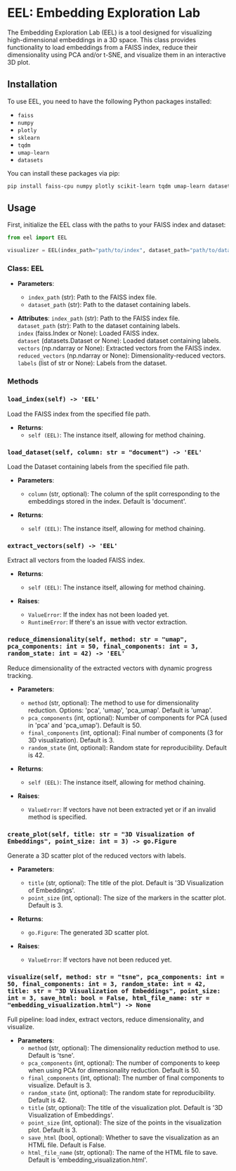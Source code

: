 # EEL: Embedding Exploration Lab

The Embedding Exploration Lab (EEL) is a tool designed for visualizing high-dimensional embeddings in a 3D space. This class provides functionality to load embeddings from a FAISS index, reduce their dimensionality using PCA and/or t-SNE, and visualize them in an interactive 3D plot.

## Installation

To use EEL, you need to have the following Python packages installed:
- `faiss`
- `numpy`
- `plotly`
- `sklearn`
- `tqdm`
- `umap-learn`
- `datasets`

You can install these packages via pip:

```bash
pip install faiss-cpu numpy plotly scikit-learn tqdm umap-learn datasets
```

## Usage

First, initialize the EEL class with the paths to your FAISS index and dataset:

```python
from eel import EEL

visualizer = EEL(index_path="path/to/index", dataset_path="path/to/dataset")
```

### Class: EEL

- **Parameters**:
	- `index_path` (str): Path to the FAISS index file.  
	- `dataset_path` (str): Path to the dataset containing labels.

- **Attributes**:
	`index_path` (str): Path to the FAISS index file.  
	`dataset_path` (str): Path to the dataset containing labels.  
	`index` (faiss.Index or None): Loaded FAISS index.  
	`dataset` (datasets.Dataset or None): Loaded dataset containing labels.  
	`vectors` (np.ndarray or None): Extracted vectors from the FAISS index.  
	`reduced_vectors` (np.ndarray or None): Dimensionality-reduced vectors.  
	`labels` (list of str or None): Labels from the dataset.

### Methods

### `load_index(self) -> 'EEL'`

Load the FAISS index from the specified file path.

- **Returns**:
  - `self (EEL)`: The instance itself, allowing for method chaining.

### `load_dataset(self, column: str = "document") -> 'EEL'`

Load the Dataset containing labels from the specified file path.

- **Parameters**:
  - `column` (str, optional): The column of the split corresponding to the embeddings stored in the index. Default is 'document'.

- **Returns**:
  - `self (EEL)`: The instance itself, allowing for method chaining.

### `extract_vectors(self) -> 'EEL'`

Extract all vectors from the loaded FAISS index.

- **Returns**:
  - `self (EEL)`: The instance itself, allowing for method chaining.

- **Raises**:
  - `ValueError`: If the index has not been loaded yet.
  - `RuntimeError`: If there's an issue with vector extraction.

### `reduce_dimensionality(self, method: str = "umap", pca_components: int = 50, final_components: int = 3, random_state: int = 42) -> 'EEL'`

Reduce dimensionality of the extracted vectors with dynamic progress tracking.

- **Parameters**:
  - `method` (str, optional): The method to use for dimensionality reduction. Options: 'pca', 'umap', 'pca_umap'. Default is 'umap'.
  - `pca_components` (int, optional): Number of components for PCA (used in 'pca' and 'pca_umap'). Default is 50.
  - `final_components` (int, optional): Final number of components (3 for 3D visualization). Default is 3.
  - `random_state` (int, optional): Random state for reproducibility. Default is 42.

- **Returns**:
  - `self (EEL)`: The instance itself, allowing for method chaining.

- **Raises**:
  - `ValueError`: If vectors have not been extracted yet or if an invalid method is specified.

### `create_plot(self, title: str = "3D Visualization of Embeddings", point_size: int = 3) -> go.Figure`

Generate a 3D scatter plot of the reduced vectors with labels.

- **Parameters**:
  - `title` (str, optional): The title of the plot. Default is '3D Visualization of Embeddings'.
  - `point_size` (int, optional): The size of the markers in the scatter plot. Default is 3.

- **Returns**:
  - `go.Figure`: The generated 3D scatter plot.

- **Raises**:
  - `ValueError`: If vectors have not been reduced yet.

### `visualize(self, method: str = "tsne", pca_components: int = 50, final_components: int = 3, random_state: int = 42, title: str = "3D Visualization of Embeddings", point_size: int = 3, save_html: bool = False, html_file_name: str = "embedding_visualization.html") -> None`

Full pipeline: load index, extract vectors, reduce dimensionality, and visualize.

- **Parameters**:
  - `method` (str, optional): The dimensionality reduction method to use. Default is 'tsne'.
  - `pca_components` (int, optional): The number of components to keep when using PCA for dimensionality reduction. Default is 50.
  - `final_components` (int, optional): The number of final components to visualize. Default is 3.
  - `random_state` (int, optional): The random state for reproducibility. Default is 42.
  - `title` (str, optional): The title of the visualization plot. Default is '3D Visualization of Embeddings'.
  - `point_size` (int, optional): The size of the points in the visualization plot. Default is 3.
  - `save_html` (bool, optional): Whether to save the visualization as an HTML file. Default is False.
  - `html_file_name` (str, optional): The name of the HTML file to save. Default is 'embedding_visualization.html'.
